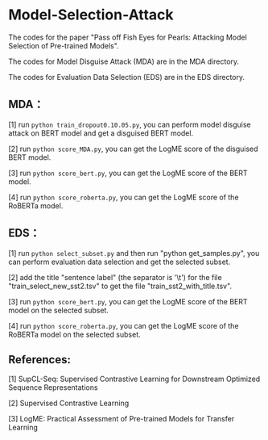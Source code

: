 # Model-Selection-Attack
The codes for the paper "Pass off Fish Eyes for Pearls: Attacking Model Selection of Pre-trained Models".

The codes for Model Disguise Attack (MDA) are in the MDA directory.

The codes for Evaluation Data Selection (EDS) are in the EDS directory.

## MDA：

[1] run ```python train_dropout0.10.05.py```, you can perform model disguise attack on BERT model and get a disguised BERT model. 

[2] run ```python score_MDA.py```, you can get the LogME score of the disguised BERT model.

[3] run ```python score_bert.py```, you can get the LogME score of the BERT model.

[4] run ```python score_roberta.py```, you can get the LogME score of the RoBERTa model.


## EDS：

[1] run ```python select_subset.py``` and then run "python get_samples.py", you can perform evaluation data selection and get the selected subset.

[2] add the title "sentence label" (the separator is '\t') for the file "train_select_new_sst2.tsv" to get the file "train_sst2_with_title.tsv". 

[3] run ```python score_bert.py```, you can get the LogME score of the BERT model on the selected subset.

[4] run ```python score_roberta.py```, you can get the LogME score of the RoBERTa model on the selected subset.

## References:

[1] SupCL-Seq: Supervised Contrastive Learning for Downstream Optimized Sequence Representations

[2] Supervised Contrastive Learning

[3] LogME: Practical Assessment of Pre-trained Models for Transfer Learning
